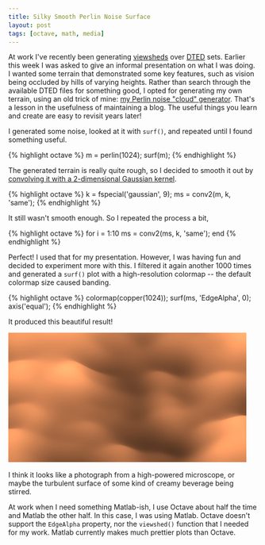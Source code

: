 ```yaml
---
title: Silky Smooth Perlin Noise Surface
layout: post
tags: [octave, math, media]
---
```


At work I've recently been generating
[viewsheds](http://en.wikipedia.org/wiki/Viewshed) over
[DTED](http://en.wikipedia.org/wiki/DTED) sets. Earlier this week I
was asked to give an informal presentation on what I was doing. I
wanted some terrain that demonstrated some key features, such as
vision being occluded by hills of varying heights. Rather than search
through the available DTED files for something good, I opted for
generating my own terrain, using an old trick of mine:
[my Perlin noise "cloud" generator](/blog/2007/11/20/). That's a
lesson in the usefulness of maintaining a blog. The useful things you
learn and create are easy to revisit years later!

I generated some noise, looked at it with `surf()`, and repeated
until I found something useful.

{% highlight octave %}
m = perlin(1024);
surf(m);
{% endhighlight %}

The generated terrain is really quite rough, so I decided to smooth it
out by [convolving it with a 2-dimensional Gaussian kernel](/blog/2008/02/22/).

{% highlight octave %}
k = fspecial('gaussian', 9);
ms = conv2(m, k, 'same');
{% endhighlight %}

It still wasn't smooth enough. So I repeated the process a bit,

{% highlight octave %}
for i = 1:10
    ms = conv2(ms, k, 'same');
end
{% endhighlight %}

Perfect! I used that for my presentation. However, I was having fun
and decided to experiment more with this. I filtered it again another
1000 times and generated a `surf()` plot with a high-resolution
colormap -- the default colormap size caused banding.

{% highlight octave %}
colormap(copper(1024));
surf(ms, 'EdgeAlpha', 0);
axis('equal');
{% endhighlight %}

It produced this beautiful result!

[![](/img/noise/silk-perlin-surface-thumb.jpg)](/img/noise/silk-perlin-surface.jpg)

I think it looks like a photograph from a high-powered microscope, or
maybe the turbulent surface of some kind of creamy beverage being
stirred.

At work when I need something Matlab-ish, I use Octave about half the
time and Matlab the other half. In this case, I was using
Matlab. Octave doesn't support the `EdgeAlpha` property, nor the
`viewshed()` function that I needed for my work. Matlab currently
makes much prettier plots than Octave.

